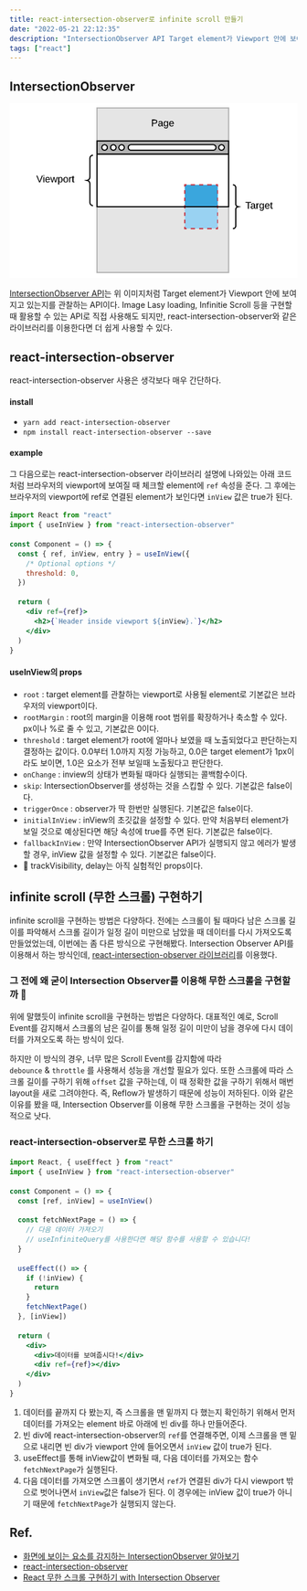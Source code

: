 ```yaml
---
title: react-intersection-observer로 infinite scroll 만들기
date: "2022-05-21 22:12:35"
description: "IntersectionObserver API Target element가 Viewport 안에 보여지고 있는지를 관찰하는 API이다. Image Lasy loading, Infinitie Scroll 등을 구현할 때 활용할 수 있는 API로 직접 사용해도 되지만, react-intersection-observer와 같은 라이브러리를..."
tags: ["react"]
---
```


## IntersectionObserver

![intersection-observer](./images/intersection-observer.png)

[IntersectionObserver API](https://developer.mozilla.org/ko/docs/Web/API/Intersection_Observer_API)는 위 이미지처럼 Target element가 Viewport 안에 보여지고 있는지를 관찰하는 API이다. Image Lasy loading, Infinitie Scroll 등을 구현할 때 활용할 수 있는 API로 직접 사용해도 되지만, react-intersection-observer와 같은 라이브러리를 이용한다면 더 쉽게 사용할 수 있다.

## react-intersection-observer

react-intersection-observer 사용은 생각보다 매우 간단하다.

#### install

- `yarn add react-intersection-observer`
- `npm install react-intersection-observer --save`

#### example

그 다음으로는 react-intersection-observer 라이브러리 설명에 나와있는 아래 코드처럼 브라우저의 viewport에 보여질 때 체크할 element에 `ref` 속성을 준다. 그 후에는 브라우저의 viewport에 ref로 연결된 element가 보인다면 `inView` 값은 true가 된다.

```jsx
import React from "react"
import { useInView } from "react-intersection-observer"

const Component = () => {
  const { ref, inView, entry } = useInView({
    /* Optional options */
    threshold: 0,
  })

  return (
    <div ref={ref}>
      <h2>{`Header inside viewport ${inView}.`}</h2>
    </div>
  )
}
```

#### useInView의 props

- `root` : target element를 관찰하는 viewport로 사용될 element로 기본값은 브라우저의 viewport이다.
- `rootMargin` : root의 margin을 이용해 root 범위를 확장하거나 축소할 수 있다. px이나 %로 줄 수 있고, 기본값은 0이다.
- `threshold` : target element가 root에 얼마나 보였을 때 노출되었다고 판단하는지 결정하는 값이다. 0.0부터 1.0까지 지정 가능하고, 0.0은 target element가 1px이라도 보이면, 1.0은 요소가 전부 보일때 노출됬다고 판단한다.
- `onChange` : inview의 상태가 변화될 때마다 실행되는 콜백함수이다.
- `skip`: IntersectionObserver를 생성하는 것을 스킵할 수 있다. 기본값은 false이다.
- `triggerOnce` : observer가 딱 한번만 실행된다. 기본값은 false이다.
- `initialInView` : inView의 초깃값을 설정할 수 있다. 만약 처음부터 element가 보일 것으로 예상된다면 해당 속성에 true를 주면 된다. 기본값은 false이다.
- `fallbackInView` : 만약 IntersectionObserver API가 실행되지 않고 에러가 발생할 경우, inView 값을 설정할 수 있다. 기본값은 false이다.
- 🧪 trackVisibility, delay는 아직 실험적인 props이다.

## infinite scroll (무한 스크롤) 구현하기

infinite scroll을 구현하는 방법은 다양하다. 전에는 스크롤이 될 때마다 남은 스크롤 길이를 파악해서 스크롤 길이가 일정 길이 미만으로 남았을 때 데이터를 다시 가져오도록 만들었었는데, 이번에는 좀 다른 방식으로 구현해봤다. Intersection Observer API를 이용해서 하는 방식인데, [react-intersection-observer 라이브러리](https://www.npmjs.com/package/react-intersection-observer)를 이용했다.

### 그 전에 왜 굳이 Intersection Observer를 이용해 무한 스크롤을 구현할까 🤔

위에 말했듯이 infinite scroll을 구현하는 방법은 다양하다. 대표적인 예로, Scroll Event를 감지해서 스크롤의 남은 길이를 통해 일정 길이 미만이 남을 경우에 다시 데이터를 가져오도록 하는 방식이 있다.

하지만 이 방식의 경우, 너무 많은 Scroll Event를 감지함에 따라 `debounce` & `throttle` 를 사용해서 성능을 개선할 필요가 있다. 또한 스크롤에 따라 스크롤 길이를 구하기 위해 `offset` 값을 구하는데, 이 때 정확한 값을 구하기 위해서 매번 layout을 새로 그려야한다. 즉, Reflow가 발생하기 때문에 성능이 저하된다. 이와 같은 이유를 봤을 때, Intersection Observer를 이용해 무한 스크롤을 구현하는 것이 성능적으로 낫다.

### react-intersection-observer로 무한 스크롤 하기

```jsx
import React, { useEffect } from "react"
import { useInView } from "react-intersection-observer"

const Component = () => {
  const [ref, inView] = useInView()

  const fetchNextPage = () => {
    // 다음 데이터 가져오기
    // useInfiniteQuery를 사용한다면 해당 함수를 사용할 수 있습니다!
  }

  useEffect(() => {
    if (!inView) {
      return
    }
    fetchNextPage()
  }, [inView])

  return (
    <div>
      <div>데이터를 보여줍시다!</div>
      <div ref={ref}></div>
    </div>
  )
}
```

1. 데이터를 끝까지 다 봤는지, 즉 스크롤을 맨 밑까지 다 했는지 확인하기 위해서 먼저 데이터를 가져오는 element 바로 아래에 빈 div를 하나 만들어준다.
2. 빈 div에 react-intersection-observer의 `ref`를 연결해주면, 이제 스크롤을 맨 밑으로 내리면 빈 div가 viewport 안에 들어오면서 `inView` 값이 true가 된다.
3. useEffect를 통해 inView값이 변화될 때, 다음 데이터를 가져오는 함수 `fetchNextPage`가 실행된다.
4. 다음 데이터를 가져오면 스크롤이 생기면서 `ref`가 연결된 div가 다시 viewport 밖으로 벗어나면서 `inView`값은 false가 된다. 이 경우에는 inView 값이 true가 아니기 때문에 `fetchNextPage`가 실행되지 않는다.

## Ref.

- [화면에 보이는 요소를 감지하는 IntersectionObserver 알아보기](https://cross-code.github.io/posts/IntersectionObserver/)
- [react-intersection-observer](https://www.npmjs.com/package/react-intersection-observer)
- [React 무한 스크롤 구현하기 with Intersection Observer](https://velog.io/@jce1407/React-%EB%AC%B4%ED%95%9C-%EC%8A%A4%ED%81%AC%EB%A1%A4-%EA%B5%AC%ED%98%84%ED%95%98%EA%B8%B0-with-Intersection-Observer)
